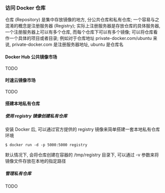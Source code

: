 ### 访问 Docker 仓库
仓库 (Repository) 是集中存放镜像的地方, 分公共仓库和私有仓库; 一个容易与之混淆的概念是注册服务器 (Registry); 实际上注册服务器是存放仓库的具体服务器, 一个注册服务器上可以有多个仓库, 而每个仓库下可以有多个镜像; 可以将仓库看作一个具体的项目或者目录; 例如对于仓库地址 private-docker.com/ubuntu 来说, private-docker.com 是注册服务器地址, ubuntu 是仓库名

#### Docker Hub 公共镜像市场
TODO

#### 时速云镜像市场
TODO

#### 搭建本地私有仓库
##### 使用 registry 镜像创建私有仓库
安装 Docker 后, 可以通过官方提供的 registry 镜像来简单搭建一套本地私有仓库环境
```
$ docker run -d -p 5000:5000 registry
```
默认情况下, 会将仓库创建在容器的 /tmp/registry 目录下, 可以通过 -v 参数来将镜像文件存放在本地的指定路径
##### 管理私有仓库
TODO
